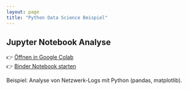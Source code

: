 ```yaml
---
layout: page
title: "Python Data Science Beispiel"
---
```


## Jupyter Notebook Analyse

👉 [Öffnen in Google Colab](https://colab.research.google.com/)  
👉 [Binder Notebook starten](https://mybinder.org/)

Beispiel: Analyse von Netzwerk-Logs mit Python (pandas, matplotlib).
